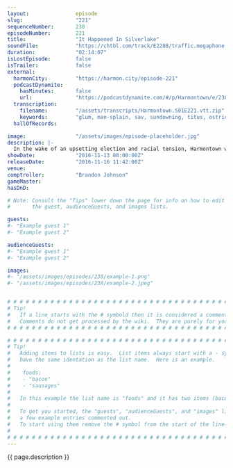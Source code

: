 ```yaml
---
layout:               episode
slug:                 "221"
sequenceNumber:       238
episodeNumber:        221
title:                "It Happened In Silverlake"
soundFile:            "https://chtbl.com/track/E2288/traffic.megaphone.fm/STA6470253579.mp3"
duration:             "02:14:07"
isLostEpisode:        false
isTrailer:            false
external:
  harmonCity:         "https://harmon.city/episode-221"
  podcastDynamite:
    hasMinutes:       false
    url:              "https://podcastdynamite.com/#/p/Harmontown/e/238/221"
  transcription:
    filename:         "/assets/transcripts/Harmontown.S01E221.vtt.zip"
    keywords:         "glum, man-splain, sav, sundowning, titus, ostriches, babes, horton, blondie, giuliani, alt-right, barbed, empires, handicapped, sunshine, jay-z, newt, rappin', ha, cohen, filler, kumeil, beliefs, clowns, polls"
  hallOfRecords:      

image:                "/assets/images/episode-placeholder.jpg"
description: |-
  In the wake of an upsetting election and racial tension, Harmontown welcomes the Avenger's Elizabeth Olsen, Rick and Morty's Brandon Johnson and our first musical guest ever Babes to suss it all out. Ha-ha-ha ha-ha ha ha-ha.
showDate:             "2016-11-13 00:00:00Z"
releaseDate:          "2016-11-16 11:42:00Z"
venue:                
comptroller:          "Brandon Johnson"
gameMaster:           
hasDnD:               

# Note: Consult the "Tips" lower down the page for info on how to edit
#       the guest, audienceGuests, and images lists.

guests:
#- "Example guest 1"
#- "Example guest 2"

audienceGuests:
#- "Example guest 1"
#- "Example guest 2"

images:
#- "/assets/images/episodes/238/example-1.png"
#- "/assets/images/episodes/238/example-2.jpeg"


# # # # # # # # # # # # # # # # # # # # # # # # # # # # # # # # # # # # # # # # # # # # #
# Tip!
#   If a line starts with the # symbold then it is considered a comment.
#   Comments do not get processed by the wiki.  They are purely for your information.
# # # # # # # # # # # # # # # # # # # # # # # # # # # # # # # # # # # # # # # # # # # # #

# # # # # # # # # # # # # # # # # # # # # # # # # # # # # # # # # # # # # # # # # # # # #
# Tip!
#   Adding items to lists is easy.  List items always start with a - symbol and have
#   have the same identation as the list name.  Here is an example.
#
#    foods:
#    - "bacon"
#    - "sausages"
#
#   In this example the list name is "foods" and it has two items (bacon, and sausages).
#
#   To get you started, the "guests", "audienceGuests", and "images" lists below have
#   a few example entries commented out.
#   To start using them remove the # symbol from the start of the line.
#
# # # # # # # # # # # # # # # # # # # # # # # # # # # # # # # # # # # # # # # # # # # # #
---
```


<!-- The episode description will be rendered here -->
{{ page.description }}

<!-- Add your content BELOW here -->
<!-- vvvvvvvvvvvvvvvvvvvvvvvvvvv -->




<!-- ^^^^^^^^^^^^^^^^^^^^^^^^^^^ -->
<!-- Add your content ABOVE here -->

<!-- The episode gallery will be rendered here -->